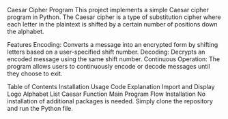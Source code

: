 Caesar Cipher Program
This project implements a simple Caesar cipher program in Python. The Caesar cipher is a type of substitution cipher where each letter in the plaintext is shifted by a certain number of positions down the alphabet. 

Features
Encoding: Converts a message into an encrypted form by shifting letters based on a user-specified shift number.
Decoding: Decrypts an encoded message using the same shift number.
Continuous Operation: The program allows users to continuously encode or decode messages until they choose to exit.

Table of Contents
Installation
Usage
Code Explanation
Import and Display Logo
Alphabet List
Caesar Function
Main Program Flow
Installation
No installation of additional packages is needed. Simply clone the repository and run the Python file.

